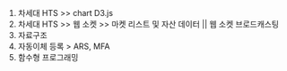 1. 차세대 HTS >> chart D3.js
2. 차세대 HTS >> 웹 소켓 >> 마켓 리스트 및 자산 데이터 || 웹 소켓 브로드캐스팅
3. 자료구조
4. 자동이체 등록 > ARS, MFA
5. 함수형 프로그래밍
